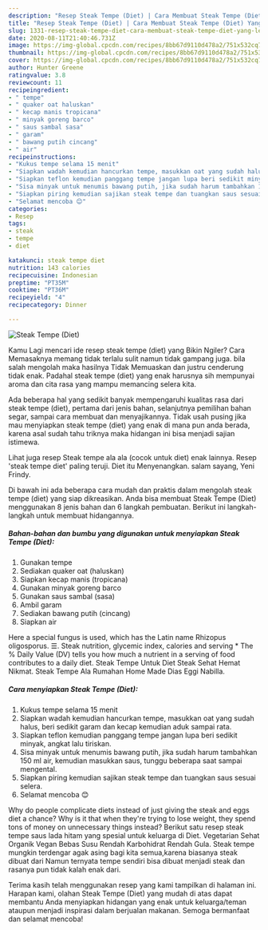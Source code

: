 ```yaml
---
description: "Resep Steak Tempe (Diet) | Cara Membuat Steak Tempe (Diet) Yang Lezat"
title: "Resep Steak Tempe (Diet) | Cara Membuat Steak Tempe (Diet) Yang Lezat"
slug: 1331-resep-steak-tempe-diet-cara-membuat-steak-tempe-diet-yang-lezat
date: 2020-08-11T21:40:46.731Z
image: https://img-global.cpcdn.com/recipes/8bb67d9110d478a2/751x532cq70/steak-tempe-diet-foto-resep-utama.jpg
thumbnail: https://img-global.cpcdn.com/recipes/8bb67d9110d478a2/751x532cq70/steak-tempe-diet-foto-resep-utama.jpg
cover: https://img-global.cpcdn.com/recipes/8bb67d9110d478a2/751x532cq70/steak-tempe-diet-foto-resep-utama.jpg
author: Hunter Greene
ratingvalue: 3.8
reviewcount: 11
recipeingredient:
- " tempe"
- " quaker oat haluskan"
- " kecap manis tropicana"
- " minyak goreng barco"
- " saus sambal sasa"
- " garam"
- " bawang putih cincang"
- " air"
recipeinstructions:
- "Kukus tempe selama 15 menit"
- "Siapkan wadah kemudian hancurkan tempe, masukkan oat yang sudah halus, beri sedikit garam dan kecap kemudian aduk sampai rata."
- "Siapkan teflon kemudian panggang tempe jangan lupa beri sedikit minyak, angkat lalu tiriskan."
- "Sisa minyak untuk menumis bawang putih, jika sudah harum tambahkan 150 ml air, kemudian masukkan saus, tunggu beberapa saat sampai mengental."
- "Siapkan piring kemudian sajikan steak tempe dan tuangkan saus sesuai selera."
- "Selamat mencoba 😊"
categories:
- Resep
tags:
- steak
- tempe
- diet

katakunci: steak tempe diet 
nutrition: 143 calories
recipecuisine: Indonesian
preptime: "PT35M"
cooktime: "PT36M"
recipeyield: "4"
recipecategory: Dinner

---
```



![Steak Tempe (Diet)](https://img-global.cpcdn.com/recipes/8bb67d9110d478a2/751x532cq70/steak-tempe-diet-foto-resep-utama.jpg)

Kamu Lagi mencari ide resep steak tempe (diet) yang Bikin Ngiler? Cara Memasaknya memang tidak terlalu sulit namun tidak gampang juga. bila salah mengolah maka hasilnya Tidak Memuaskan dan justru cenderung tidak enak. Padahal steak tempe (diet) yang enak harusnya sih mempunyai aroma dan cita rasa yang mampu memancing selera kita.

Ada beberapa hal yang sedikit banyak mempengaruhi kualitas rasa dari steak tempe (diet), pertama dari jenis bahan, selanjutnya pemilihan bahan segar, sampai cara membuat dan menyajikannya. Tidak usah pusing jika mau menyiapkan steak tempe (diet) yang enak di mana pun anda berada, karena asal sudah tahu triknya maka hidangan ini bisa menjadi sajian istimewa.

Lihat juga resep Steak tempe ala ala (cocok untuk diet) enak lainnya. Resep &#39;steak tempe diet&#39; paling teruji. Diet itu Menyenangkan. salam sayang, Yeni Frindy.


Di bawah ini ada beberapa cara mudah dan praktis dalam mengolah steak tempe (diet) yang siap dikreasikan. Anda bisa membuat Steak Tempe (Diet) menggunakan 8 jenis bahan dan 6 langkah pembuatan. Berikut ini langkah-langkah untuk membuat hidangannya.

<!--inarticleads1-->

##### Bahan-bahan dan bumbu yang digunakan untuk menyiapkan Steak Tempe (Diet):

1. Gunakan  tempe
1. Sediakan  quaker oat (haluskan)
1. Siapkan  kecap manis (tropicana)
1. Gunakan  minyak goreng barco
1. Gunakan  saus sambal (sasa)
1. Ambil  garam
1. Sediakan  bawang putih (cincang)
1. Siapkan  air


Here a special fungus is used, which has the Latin name Rhizopus oligosporus. ☰. Steak nutrition, glycemic index, calories and serving * The % Daily Value (DV) tells you how much a nutrient in a serving of food contributes to a daily diet. Steak Tempe Untuk Diet Steak Sehat Hemat Nikmat. Steak Tempe Ala Rumahan Home Made Dias Eggi Nabilla. 

<!--inarticleads2-->

##### Cara menyiapkan Steak Tempe (Diet):

1. Kukus tempe selama 15 menit
1. Siapkan wadah kemudian hancurkan tempe, masukkan oat yang sudah halus, beri sedikit garam dan kecap kemudian aduk sampai rata.
1. Siapkan teflon kemudian panggang tempe jangan lupa beri sedikit minyak, angkat lalu tiriskan.
1. Sisa minyak untuk menumis bawang putih, jika sudah harum tambahkan 150 ml air, kemudian masukkan saus, tunggu beberapa saat sampai mengental.
1. Siapkan piring kemudian sajikan steak tempe dan tuangkan saus sesuai selera.
1. Selamat mencoba 😊


Why do people complicate diets instead of just giving the steak and eggs diet a chance? Why is it that when they&#39;re trying to lose weight, they spend tons of money on unnecessary things instead? Berikut satu resep steak tempe saus lada hitam yang spesial untuk keluarga di Diet. Vegetarian Sehat Organik Vegan Bebas Susu Rendah Karbohidrat Rendah Gula. Steak tempe mungkin terdengar agak asing bagi kita semua,karena biasanya steak dibuat dari Namun ternyata tempe sendiri bisa dibuat menjadi steak dan rasanya pun tidak kalah enak dari. 

Terima kasih telah menggunakan resep yang kami tampilkan di halaman ini. Harapan kami, olahan Steak Tempe (Diet) yang mudah di atas dapat membantu Anda menyiapkan hidangan yang enak untuk keluarga/teman ataupun menjadi inspirasi dalam berjualan makanan. Semoga bermanfaat dan selamat mencoba!
